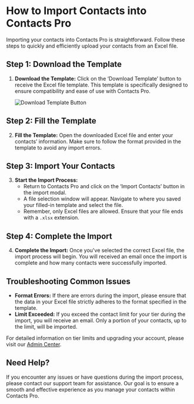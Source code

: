 # How to Import Contacts into Contacts Pro

Importing your contacts into Contacts Pro is straightforward. Follow these steps to quickly and efficiently upload your contacts from an Excel file.

## Step 1: Download the Template

1. **Download the Template:** Click on the ‘Download Template’ button to receive the Excel file template. This template is specifically designed to ensure compatibility and ease of use with Contacts Pro.

   ![Download Template Button](/assets/img/teams-pro/importButton.png)

## Step 2: Fill the Template

2. **Fill the Template:** Open the downloaded Excel file and enter your contacts’ information. Make sure to follow the format provided in the template to avoid any import errors.

## Step 3: Import Your Contacts

3. **Start the Import Process:**
   - Return to Contacts Pro and click on the ‘Import Contacts’ button in the import modal.
   - A file selection window will appear. Navigate to where you saved your filled-in template and select the file.
   - Remember, only Excel files are allowed. Ensure that your file ends with a `.xlsx` extension.

## Step 4: Complete the Import

4. **Complete the Import:** Once you've selected the correct Excel file, the import process will begin. You will received an email once the import is complete and how many contacts were successfully imported.

## Troubleshooting Common Issues

- **Format Errors:** If there are errors during the import, please ensure that the data in your Excel file strictly adheres to the format specified in the template.
- **Limit Exceeded:** If you exceed the contact limit for your tier during the import, you will receive an email. Only a portion of your contacts, up to the limit, will be imported.

For detailed information on tier limits and upgrading your account, please visit our [Admin Center](https://admin.teams-pro.com/).

## Need Help?

If you encounter any issues or have questions during the import process, please contact our support team for assistance. Our goal is to ensure a smooth and effective experience as you manage your contacts within Contacts Pro.
